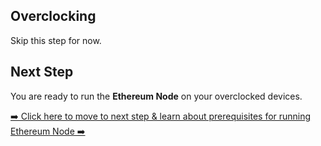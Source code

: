 ## Overclocking

Skip this step for now.




## Next Step
You are ready to run the **Ethereum Node** on your overclocked devices.

[➡️ Click here to move to next step & learn about prerequisites for running Ethereum Node  ➡️](../2-run/1-prerequisites.md)
